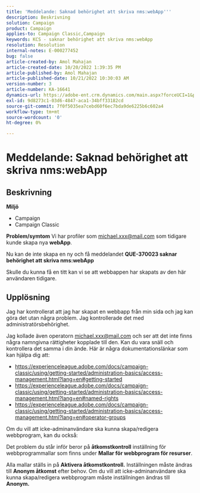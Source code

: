 ```yaml
---
title: 'Meddelande: Saknad behörighet att skriva nms:webApp'''
description: Beskrivning
solution: Campaign
product: Campaign
applies-to: Campaign Classic,Campaign
keywords: KCS - saknar behörighet att skriva nms:webApp
resolution: Resolution
internal-notes: E-000277452
bug: false
article-created-by: Amol Mahajan
article-created-date: 10/20/2022 1:39:35 PM
article-published-by: Amol Mahajan
article-published-date: 10/21/2022 10:30:03 AM
version-number: 3
article-number: KA-16641
dynamics-url: https://adobe-ent.crm.dynamics.com/main.aspx?forceUCI=1&pagetype=entityrecord&etn=knowledgearticle&id=e3766aa1-7c50-ed11-bba2-00224808664b
exl-id: 9d8273c1-03d6-4847-aca1-34bff33182cd
source-git-commit: 7f0f5035ea7cebd60f6ec7bda9de6225b6c602a4
workflow-type: tm+mt
source-wordcount: '0'
ht-degree: 0%

---
```


# Meddelande: Saknad behörighet att skriva nms:webApp

## Beskrivning

<b>Miljö</b>
- Campaign
- Campaign Classic

<b>Problem/symtom</b>
Vi har profiler som michael.xxx@mail.com som tidigare kunde skapa nya <b>webApp</b>.

Nu kan de inte skapa en ny och få meddelandet <b>QUE-370023 saknar behörighet att skriva nms:webApp</b>

Skulle du kunna få en titt kan vi se att webbappen har skapats av den här användaren tidigare.




## Upplösning


Jag har kontrollerat att jag har skapat en webbapp från min sida och jag kan göra det utan några problem. Jag kontrollerade det med administratörsbehörighet.

Jag kollade även operatorn michael.xxx@mail.com och ser att det inte finns några namngivna rättigheter kopplade till den. Kan du vara snäll och kontrollera det samma i din ände. Här är några dokumentationslänkar som kan hjälpa dig att:

- https://experienceleague.adobe.com/docs/campaign-classic/using/getting-started/administration-basics/access-management.html?lang=en#getting-started
- https://experienceleague.adobe.com/docs/campaign-classic/using/getting-started/administration-basics/access-management.html?lang=en#named-rights
- https://experienceleague.adobe.com/docs/campaign-classic/using/getting-started/administration-basics/access-management.html?lang=en#operator-groups


Om du vill att icke-adminanvändare ska kunna skapa/redigera webbprogram, kan du också:

Det problem du står inför beror på <b>åtkomstkontroll</b> inställning för webbprogrammallar som finns under <b>Mallar för webbprogram för resurser</b>.

Alla mallar ställs in på <b>Aktivera åtkomstkontroll.</b> Inställningen måste ändras till <b>Anonym åtkomst</b> efter behov. Om du vill att icke-adminanvändare ska kunna skapa/redigera webbprogram måste inställningen ändras till <b>Anonym.</b>
